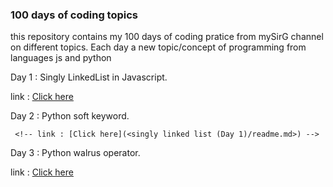 ### 100 days of coding topics

this repository contains my 100 days of coding pratice from mySirG channel on different topics.
Each day a new topic/concept of programming from languages js and python 

Day 1 : Singly LinkedList in Javascript.

link : [Click here](<singly linked list (Day 1)/readme.md>)


Day 2 : Python soft keyword.

     <!-- link : [Click here](<singly linked list (Day 1)/readme.md>) -->


Day 3 : Python walrus operator.

link : [Click here](<# Day 3 : Python Walrus operator. (Day 3)/readme.md>)

